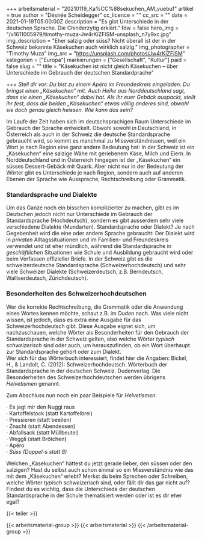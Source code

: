 +++
arbeitsmaterial = "20210119_Ka%CC%88sekuchen_AM_vuebuf"
artikel = true
author = "Désirée Scheidegger"
cc_licence = ""
cc_src = ""
date = 2021-01-19T05:00:00Z
description = "Es gibt Unterschiede in der deutschen Sprache. Die Chinderzytig erklärt."
fdw = false
hero_img = "/v1611005979/timothy-muza-Jw4rKiZFiSM-unsplash_n7y9xc.jpg"
img_description = "Eher salzig oder süss? Nicht überall ist der in der Schweiz bekannte Käsekuchen auch wirklich salzig."
img_photographer = "Timothy Muza"
img_src = "https://unsplash.com/photos/Jw4rKiZFiSM"
kategorien = ["Europa"]
markierungen = ["Gesellschaft", "Kultur"]
paid = false
slug = ""
title = "Käsekuchen ist nicht gleich Käsekuchen – über Unterschiede im Gebrauch der deutschen Standardprache"

+++
_Stell dir vor: Du bist zu einem Apéro im Freundeskreis eingeladen. Du bringst einen „Käsekuchen“ mit. Auch Heike aus Norddeutschland sagt, dass sie einen „Käsekuchen“ dabei hat. Als ihr euer Gebäck auspackt, stellt ihr fest, dass die beiden „Käsekuchen“ etwas völlig anderes sind, obwohl sie doch genau gleich heissen. Wie kann das sein?_

Im Laufe der Zeit haben sich im deutschsprachigen Raum Unterschiede im Gebrauch der Sprache entwickelt. Obwohl sowohl in Deutschland, in Österreich als auch in der Schweiz die deutsche Standardsprache gebraucht wird, so kommt es manchmal zu Missverständnissen, weil ein Wort je nach Region eine ganz andere Bedeutung hat: In der Schweiz ist ein „Käsekuchen“ eine salzige Wähe mit geriebenem Käse, Milch und Eiern. In Norddeutschland und in Österreich hingegen ist der „Käsekuchen“ ein süsses Dessert-Gebäck mit Quark. Aber nicht nur in der Bedeutung der Wörter gibt es Unterschiede je nach Region, sondern auch auf anderen Ebenen der Sprache wie Aussprache, Rechtschreibung oder Grammatik.

### Standardsprache und Dialekte

Um das Ganze noch ein bisschen komplizierter zu machen, gibt es im Deutschen jedoch nicht nur Unterschiede im Gebrauch der Standardsprache (Hochdeutsch), sondern es gibt ausserdem sehr viele verschiedene Dialekte (Mundarten). Standardsprache oder Dialekt? Je nach Gegebenheit wird die eine oder andere Sprache gebraucht: Der Dialekt wird in _privaten_ Alltagssituationen und im Familien- und Freundeskreis verwendet und ist eher mündlich, während die Standardsprache in _geschäftlichen_ Situationen wie Schule und Ausbildung gebraucht wird oder beim Verfassen offizieller Briefe. In der Schweiz gibt es die schweizerdeutsche Standardsprache (Schweizerhochdeutsch) und sehr viele Schweizer Dialekte (Schweizerdeutsch, z.B. Berndeutsch, Walliserdeutsch, Zürichdeutsch).

### Besonderheiten des Schweizerhochdeutschen

Wer die korrekte Rechtschreibung, die Grammatik oder die Anwendung eines Wortes kennen möchte, schaut z.B. im _Duden_ nach. Was viele nicht wissen, ist jedoch, dass es extra eine Ausgabe für das Schweizerhochdeutsch gibt. Diese Ausgabe eignet sich, um nachzuschauen, welche Wörter als Besonderheiten für den Gebrauch der Standardsprache in der Schweiz gelten, also welche Wörter _typisch schweizerisch_ sind oder auch, um herauszufinden, ob ein Wort überhaupt zur Standardsprache gehört oder zum Dialekt.  
Wer sich für das Wörterbuch interessiert, findet hier die Angaben: Bickel, H., & Landolt, C. (2012): Schweizerhochdeutsch. Wörterbuch der Standardsprache in der deutschen Schweiz. Dudenverlag. Die Besonderheiten des Schweizerhochdeutschen werden übrigens _Helvetismen_ genannt.

Zum Abschluss nun noch ein paar Beispiele für _Helvetismen_:

· Es jagt mir den Nuggi raus  
· Kartoffelstock (statt Kartoffelbrei)  
· Pressieren (statt beeilen)  
· Znacht (statt Abendessen)  
· Abfallsack (statt Müllbeutel)  
· Weggli (statt Brötchen)  
· Apéro  
· _Süss (Doppel-s statt ß)_

Welchen „Käsekuchen“ hättest du jetzt gerade lieber, den süssen oder den salzigen? Hast du selbst auch schon einmal so ein Missverständnis wie das mit dem „Käsekuchen“ erlebt? Merkst du beim Sprechen oder Schreiben, welche Wörter _typisch schweizerisch_ sind, oder fällt dir das gar nicht auf? Findest du es wichtig, dass die Unterschiede der deutschen Standardsprache in der Schule thematisiert werden oder ist es dir eher egal?

{{< teiler >}}

{{< arbeitsmaterial-group >}}
{{< arbeitsmaterial >}}
{{< /arbeitsmaterial-group >}}